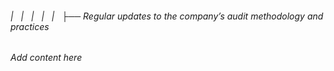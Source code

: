 ###### |   |   |   |   |   ├── Regular updates to the company’s audit methodology and practices

*Add content here*